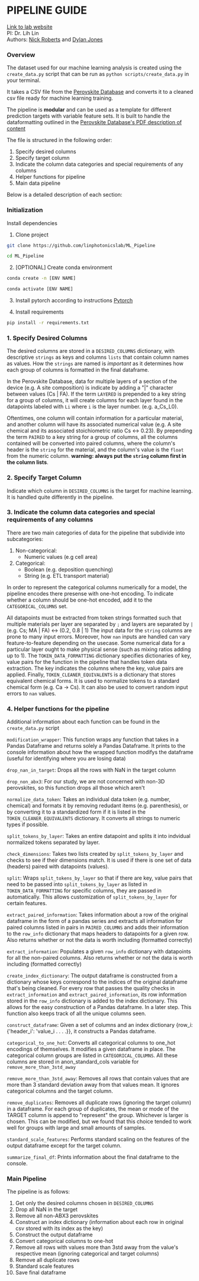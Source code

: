 # PIPELINE GUIDE
[Link to lab website](https://sites.google.com/uw.edu/photonics-lab/research?authuser=0)\
PI: Dr. Lih Lin\
Authors: [Nick Roberts](mailto:nickrob320@gmail.com) and [Dylan Jones](mailto:ddj123@uw.edu)

### Overview
The dataset used for our machine learning analysis is created using the `create_data.py` script that can be run as `python scripts/create_data.py` in your terminal.

It takes a CSV file from the [Perovskite Database](https://www.perovskitedatabase.com/Download) and converts it to a cleaned csv file ready for machine learning training.

The pipeline is **modular** and can be used as a template for different prediction targets with variable feature sets. It is built to handle the dataformatting outlined in the [Perovskite Database's PDF description of content](https://www.perovskitedatabase.com/return_databaseInstructions)

The file is structured in the following order:
1. Specify desired columns
2. Specify target column
3. Indicate the column data categories and special requirements of any columns
4. Helper functions for pipeline
5. Main data pipeline

Below is a detailed description of each section:

### Initialization
Install dependencies

1. Clone project
```bash
git clone https://github.com/linphotonicslab/ML_Pipeline
```
```bash
cd ML_Pipeline
```

2. [OPTIONAL] Create conda environment
```bash
conda create -n [ENV NAME]
```
```bash
conda activate [ENV NAME]
```

3. Install pytorch according to instructions
[Pytorch](https://pytorch.org/get-started/)

4. Install requirements
```bash
pip install -r requirements.txt
```


### 1. Specify Desired Columns
The desired columns are stored in a `DESIRED_COLUMNS` dictionary, with descriptive `strings` as keys and columns `lists` that contain column names as values. How the `strings` are named is _important_ as it determines how each group of columns is formatted in the final dataframe.

In the Perovskite Database, data for multiple layers of a section of the device (e.g. A site composition) is indicate by adding a "|" character between values (Cs | FA). If the term `LAYERED` is prepended to a key string for a group of columns, it will create columns for each layer found in the datapoints labeled with `Li` where `i` is the layer number. (e.g. a_Cs_L0).

Oftentimes, one column will contain information for a particular material, and another column will have its associated numerical value (e.g. A site chemical and its associated stoichiometric ratio Cs <-> 0.23). By prepending the term `PAIRED` to a key string for a group of columns, all the columns contained will be converted into paired columns, where the column's header is the `string` for the material, and the column's value is the `float` from the numeric column. **warning: always put the `string` column first in the column lists**.

### 2. Specify Target Column
Indicate which column in `DESIRED_COLUMNS` is the target for machine learning. It is
handled quite differently in the pipeline.

### 3. Indicate the column data categories and special requirements of any columns
There are two main categories of data for the pipeline that subdivide into subcategories:
1. Non-categorical:
    - Numeric values (e.g cell area)
2. Categorical:
    - Boolean (e.g. deposition quenching)
    - String (e.g. ETL transport material)

In order to represent the categorical columns numerically for a model, the pipeline encodes there presense with one-hot encoding. To indicate whether a column should be one-hot encoded, add it to the `CATEGORICAL_COLUMNS` set.

All datapoints must be extracted from token strings formatted such that multiple materials per layer are separated by `;` and layers are separated by `|` (e.g. Cs; MA | FA) <-> (0.2, 0.8 | 1)
The input data for the `string` columns are prone to many input errors. Moreover, how `nan` inputs are handled can vary feature-to-feature depending on the usecase. Some numerical data for a particular layer ought to make physical sense (such as mixing ratios adding up to 1). The `TOKEN_DATA_FORMATTING` dictionary specifies dictionaries of key, value pairs for the function in the pipeline that handles token data extraction. The key indicates the columns where the key, value pairs are applied. Finally, `TOKEN_CLEANER_EQUIVALENTS` is a dictionary that stores equivalent chemical forms. It is used to normalize tokens to a standard chemical form (e.g. Ca -> Cs). It can also be used to convert random input errors to `nan` values.

### 4. Helper functions for the pipeline
Additional information about each function can be found in the `create_data.py` script

`modification_wrapper`:
This function wraps any function that takes in a Pandas Dataframe and returns solely a Pandas Dataframe. It prints to the console information about how the wrapped function modifys the dataframe (useful for identifying where you are losing data)

`drop_nan_in_target`:
Drops all the rows with NaN in the target column

`drop_non_abx3`:
For our study, we are not concerned with non-3D perovskites, so this function drops all those which aren't

`normalize_data_token`:
Takes an individual data token (e.g. number, chemical) and formats it by removing redudant items (e.g. parenthesis), or by converting it to a standardized form if it is listed in the `TOKEN_CLEANER_EQUIVALENTS` dictionary. It converts all strings to numeric types if possible.

`split_tokens_by_layer`:
Takes an entire datapoint and splits it into indvidual normalized tokens separated by layer.

`check_dimensions`:
Takes two lists created by `split_tokens_by_layer` and checks to see if their dimensions match. It is used if there is one set of data (headers) paired with datapoints (values).

`split`:
Wraps `split_tokens_by_layer` so that if there are key, value pairs that need to be passed into `split_tokens_by_layer` as listed in `TOKEN_DATA_FORMATTING` for specific columns, they are passed in automatically. This allows customization of `split_tokens_by_layer` for certain features.

`extract_paired_information`:
Takes information about a row of the original dataframe in the form of a pandas series and extracts all information for paired columns listed in pairs in `PAIRED_COLUMNS` and adds their information to the `row_info` dictionary that maps headers to datapoints for a given row. Also returns whether or not the data is worth including (formatted correctly)

`extract_information`:
Populates a given `row_info` dictionary with datapoints for all the non-paired columns. Also returns whether or not the data is worth including (formatted correctly)


`create_index_dictionary`:
The output dataframe is constructed from a dictionary whose keys correspond to the indices of the original dataframe that's being cleaned. For every row that passes the quality checks in `extract_information` and `extract_paired_information`, its row information stored in the `row_info` dictionary is added to the index dictionary. This allows for the easy construction of a Pandas dataframe. In a later step. This function also keeps track of all the unique columns seen.

`construct_dataframe`:
Given a set of columns and an index dictionary {row_i: {'header_i': 'value_i . . . .}}, it constructs a Pandas dataframe.

`categorical_to_one_hot`:
Converts all categorical columns to one_hot encodings of themselves. It modifies a given dataframe in place. The categorical column groups are listed in `CATEGORICAL_COLUMNS`. All these columns are stored in anon_standard_cols variable for `remove_more_than_3std_away`

`remove_more_than_3std_away`:
Removes all rows that contain values that are more than 3 standard deviation away from that values mean. It ignores categorical columns and the target column.

`remove_duplicates`:
Removes all duplicate rows (ignoring the target column) in a dataframe. For each group of duplicates, the mean or mode of the TARGET column is append to "represent" the group. Whichever is larger is chosen. This can be modified, but we found that this choice tended to work well for groups with large and small amounts of samples.

`standard_scale_features`:
Performs standard scaling on the features of the output dataframe except for the target column.

`summarize_final_df`:
Prints information about the final dataframe to the console.

### Main Pipeline

The pipeline is as follows:
1. Get only the desired columns chosen in `DESIRED_COLUMNS`
2. Drop all NaN in the target
3. Remove all non-ABX3 perovskites
4. Construct an index dictionary (information about each row in original csv stored with its index as the key)
5. Construct the output dataframe
6. Convert categorical columns to one-hot
7. Remove all rows with values more than 3std away from the value's respective mean (ignoring categorical and target columns)
8. Remove all duplicate rows
9. Standard scale features
10. Save final dataframe
